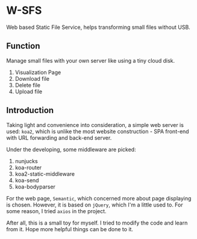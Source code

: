 # W-SFS

Web based Static File Service, helps transforming small files without USB.

## Function

Manage small files with your own server like using a tiny cloud disk.

1. Visualization Page
1. Download file
1. Delete file
1. Upload file

## Introduction

Taking light and convenience into consideration, a simple web server is used: `koa2`, which is unlike the most website construction - SPA front-end with URL forwarding and back-end server.

Under the developing, some middleware are picked:

1. nunjucks
1. koa-router
1. koa2-static-middleware
1. koa-send
1. koa-bodyparser

For the web page, `Semantic`, which concerned more about page displaying is chosen. However, it is based on `jQuery`, which I'm a little used to. For some reason, I tried `axios` in the project.

After all, this is a small toy for myself. I tried to modify the code and learn from it. Hope more helpful things can be done to it.